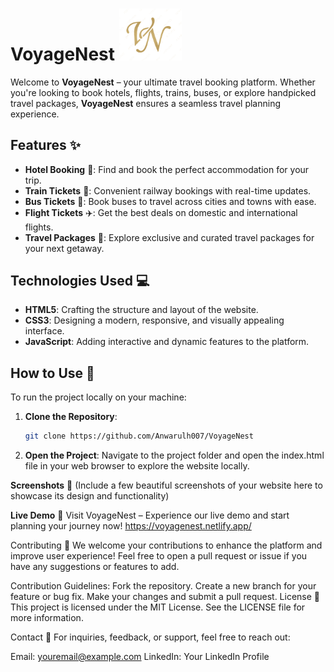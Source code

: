 # VoyageNest  <img src="https://github.com/Anwarulh007/VoyageNest/blob/main/logo.png" alt="logo" width="100"/>


Welcome to **VoyageNest** – your ultimate travel booking platform. Whether you're looking to book hotels, flights, trains, buses, or explore handpicked travel packages, **VoyageNest** ensures a seamless travel planning experience.

## Features ✨

- **Hotel Booking** 🏨: Find and book the perfect accommodation for your trip.
- **Train Tickets** 🚆: Convenient railway bookings with real-time updates.
- **Bus Tickets** 🚌: Book buses to travel across cities and towns with ease.
- **Flight Tickets** ✈️: Get the best deals on domestic and international flights.
- **Travel Packages** 🌟: Explore exclusive and curated travel packages for your next getaway.

## Technologies Used 💻

- **HTML5**: Crafting the structure and layout of the website.
- **CSS3**: Designing a modern, responsive, and visually appealing interface.
- **JavaScript**: Adding interactive and dynamic features to the platform.

## How to Use 🚀

To run the project locally on your machine:

1. **Clone the Repository**:
   ```bash
   git clone https://github.com/Anwarulh007/VoyageNest
2. **Open the Project**:
Navigate to the project folder and open the index.html file in your web browser to explore the website locally.


**Screenshots** 📸
(Include a few beautiful screenshots of your website here to showcase its design and functionality)

**Live Demo** 🔗
Visit VoyageNest – Experience our live demo and start planning your journey now!
https://voyagenest.netlify.app/

Contributing 🤝
We welcome your contributions to enhance the platform and improve user experience! Feel free to open a pull request or issue if you have any suggestions or features to add.

Contribution Guidelines:
Fork the repository.
Create a new branch for your feature or bug fix.
Make your changes and submit a pull request.
License 📄
This project is licensed under the MIT License. See the LICENSE file for more information.

Contact 📧
For inquiries, feedback, or support, feel free to reach out:

Email: youremail@example.com
LinkedIn: Your LinkedIn Profile

